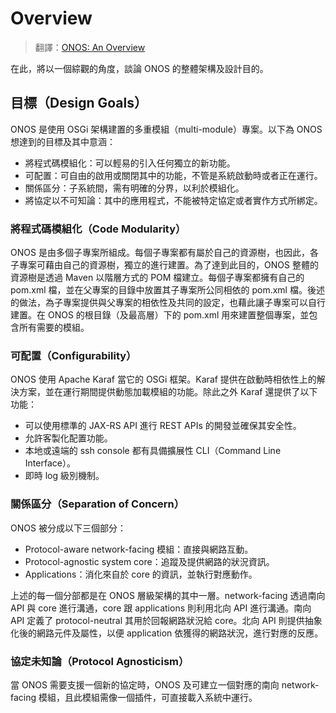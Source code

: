 # Overview

> 翻譯：[ONOS: An Overview](https://wiki.onosproject.org/display/ONOS/ONOS+%3A+An+Overview)

在此，將以一個綜觀的角度，談論 ONOS 的整體架構及設計目的。

## 目標（Design Goals）

ONOS 是使用 OSGi 架構建置的多重模組（multi-module）專案。以下為 ONOS 想達到的目標及其中意涵：

* 將程式碼模組化：可以輕易的引入任何獨立的新功能。
* 可配置：可自由的啟用或關閉其中的功能，不管是系統啟動時或者正在運行。
* 關係區分：子系統間，需有明確的分界，以利於模組化。
* 將協定以不可知論：其中的應用程式，不能被特定協定或者實作方式所綁定。

### 將程式碼模組化（Code Modularity）

ONOS 是由多個子專案所組成。每個子專案都有屬於自己的資源樹，也因此，各子專案可藉由自己的資源樹，獨立的進行建置。為了達到此目的，ONOS 整體的資源樹是透過 Maven 以階層方式的 POM 檔建立。每個子專案都擁有自己的 pom.xml 檔，並在父專案的目錄中放置其子專案所公同相依的 pom.xml 檔。後述的做法，為子專案提供與父專案的相依性及共同的設定，也藉此讓子專案可以自行建置。在 ONOS 的根目錄（及最高層）下的 pom.xml 用來建置整個專案，並包含所有需要的模組。

### 可配置（Configurability）

ONOS 使用 Apache Karaf 當它的 OSGi 框架。Karaf 提供在啟動時相依性上的解決方案，並在運行期間提供動態加載模組的功能。除此之外 Karaf 還提供了以下功能：

* 可以使用標準的 JAX-RS API 進行 REST APIs 的開發並確保其安全性。
* 允許客製化配置功能。
* 本地或遠端的 ssh console 都有具備擴展性 CLI（Command Line Interface）。
* 即時 log 級別機制。

### 關係區分（Separation of Concern）

ONOS 被分成以下三個部分：

* Protocol-aware network-facing 模組：直接與網路互動。
* Protocol-agnostic system core：追蹤及提供網路的狀況資訊。
* Applications：消化來自於 core 的資訊，並執行對應動作。

上述的每一個分部都是在 ONOS 層級架構的其中一層。network-facing 透過南向 API 與 core 進行溝通，core 跟 applications 則利用北向 API 進行溝通。南向 API 定義了 protocol-neutral 其用於回報網路狀況給 core。北向 API 則提供抽象化後的網路元件及屬性，以便 application 依獲得的網路狀況，進行對應的反應。

### 協定未知論（Protocol Agnosticism）

當 ONOS 需要支援一個新的協定時，ONOS 及可建立一個對應的南向 network-facing 模組，且此模組需像一個插件，可直接載入系統中運行。